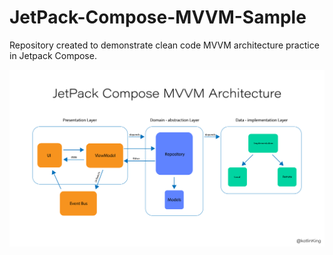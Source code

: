 # JetPack-Compose-MVVM-Sample
Repository created to demonstrate clean code MVVM architecture practice in Jetpack Compose.

<div align="center">
  <img alt="Demo" src="./images/architecture.png" />
</div>
